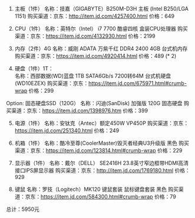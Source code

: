 
1.	主板（1件）
名称：技嘉（GIGABYTE）B250M-D3H 主板 (Intel B250/LGA 1151)
购买渠道：京东：http://item.jd.com/4257400.html
价格：649

2.	CPU（1件）
名称：英特尔（Intel） i7 7700 酷睿四核 盒装CPU处理器
购买渠道：京东：https://item.jd.com/4132930.html
价格：2199

3.	内存（2件）4G 
名称：威刚 ADATA 万紫千红 DDR4 2400 4GB 台式机内存
购买渠道：京东：https://item.jd.com/4920414.html
价格：489 (* 2)	

4.	硬盘（1件）1T：	
名称：西部数据(WD)蓝盘 1TB SATA6Gb/s 7200转64M 台式机硬盘(WD10EZEX)
购买渠道：京东：https://item.jd.com/675971.html#crumb-wrap
价格：299

Option:
固态硬盘SSD（120G）
名称：闪迪(SanDisk) 加强版 120G 固态硬盘
购买渠道：京东：https://item.jd.com/1398976.htm
价格：399

5.	电源（1件）
名称：安钛克（Antec）额定450W VP450P
购买渠道：京东：https://item.jd.com/251340.html
价格：249

6.	机箱（1件）
名称：酷冷至尊(CoolerMaster)毁灭者经典U3升级版 黑色
购买渠道：京东：https://item.jd.com/123814.html#crumb-wrap
价格：229

7.	显示器（1件）
名称：戴尔（DELL） SE2416H 23.8英寸窄边框带HDMI高清接口IPS屏显示器
购买渠道：京东：http://item.jd.com/1769180.html
价格：929

8.	键鼠
名称：罗技（Logitech）MK120 键鼠套装 鼠标键盘套装 黑色
购买渠道：京东：https://item.jd.com/584300.html#crumb-wrap
价格：79


总计：5950元 
